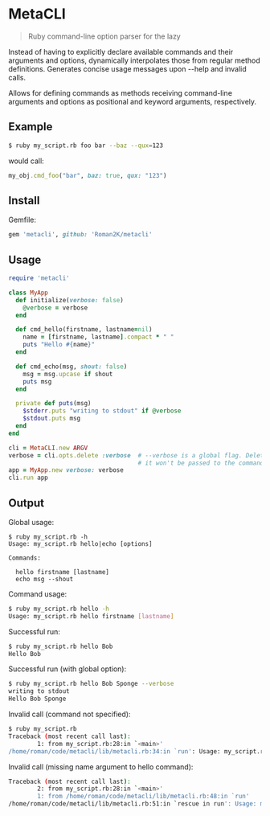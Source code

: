 # MetaCLI

> Ruby command-line option parser for the lazy

Instead of having to explicitly declare available commands and their arguments
and options, dynamically interpolates those from regular method definitions.
Generates concise usage messages upon --help and invalid calls.

Allows for defining commands as methods receiving command-line arguments and
options as positional and keyword arguments, respectively.

## Example

```sh
$ ruby my_script.rb foo bar --baz --qux=123
```

would call:

```ruby
my_obj.cmd_foo("bar", baz: true, qux: "123")
```

## Install

Gemfile:

```ruby
gem 'metacli', github: 'Roman2K/metacli'
```

## Usage

```ruby
require 'metacli'

class MyApp
  def initialize(verbose: false)
    @verbose = verbose
  end

  def cmd_hello(firstname, lastname=nil)
    name = [firstname, lastname].compact * " "
    puts "Hello #{name}"
  end

  def cmd_echo(msg, shout: false)
    msg = msg.upcase if shout
    puts msg
  end

  private def puts(msg)
    $stderr.puts "writing to stdout" if @verbose
    $stdout.puts msg
  end
end

cli = MetaCLI.new ARGV
verbose = cli.opts.delete :verbose  # --verbose is a global flag. Delete it so
                                    # it won't be passed to the command
app = MyApp.new verbose: verbose
cli.run app
```

## Output

Global usage:

```
$ ruby my_script.rb -h
Usage: my_script.rb hello|echo [options]

Commands:

  hello firstname [lastname]
  echo msg --shout

```

Command usage:

```sh
$ ruby my_script.rb hello -h
Usage: my_script.rb hello firstname [lastname]
```

Successful run:

```sh
$ ruby my_script.rb hello Bob
Hello Bob
```

Successful run (with global option):

```sh
$ ruby my_script.rb hello Bob Sponge --verbose
writing to stdout
Hello Bob Sponge
```

Invalid call (command not specified):

```sh
$ ruby my_script.rb
Traceback (most recent call last):
        1: from my_script.rb:28:in `<main>'
/home/roman/code/metacli/lib/metacli.rb:34:in `run': Usage: my_script.rb hello|echo [options] (ArgumentError)
```

Invalid call (missing name argument to hello command):

```sh
Traceback (most recent call last):
        2: from my_script.rb:28:in `<main>'
        1: from /home/roman/code/metacli/lib/metacli.rb:48:in `run'
/home/roman/code/metacli/lib/metacli.rb:51:in `rescue in run': Usage: my_script.rb hello firstname [lastname] (ArgumentError)
```
